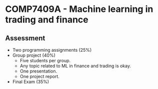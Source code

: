 # COMP7409A - Machine learning in trading and finance

## Assessment
- Two programming assignments (25%)
- Group project (40%)
    - Five students per group.
    - Any topic related to ML in finance and trading is okay.
    - One presentation.
    - One project report.
- Final Exam (35%)
